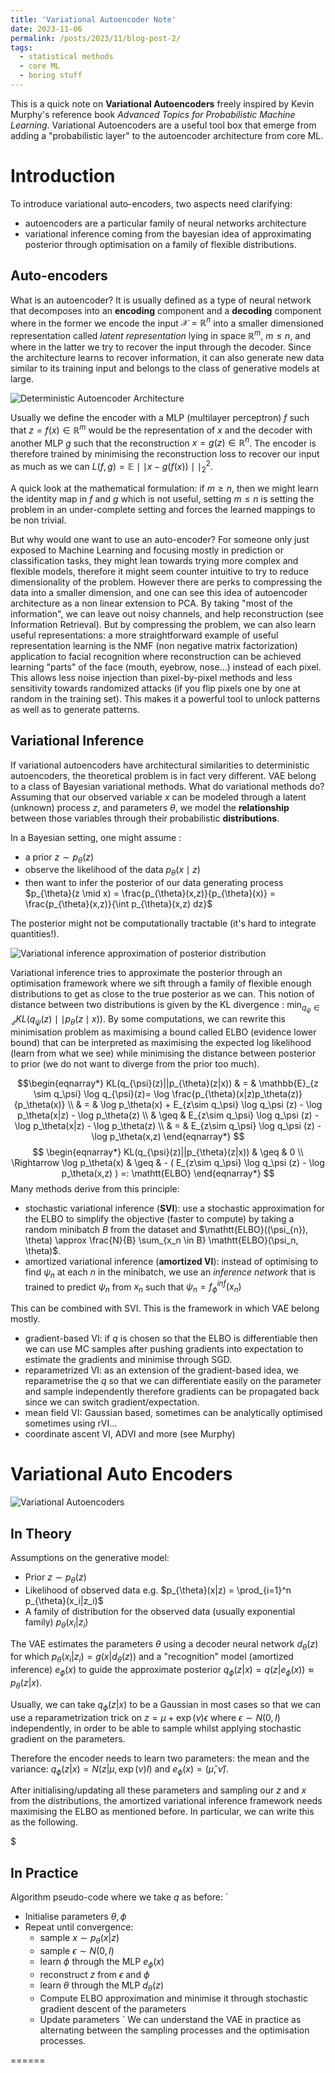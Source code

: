 ```yaml
---
title: 'Variational Autoencoder Note'
date: 2023-11-06
permalink: /posts/2023/11/blog-post-2/
tags:
  - statistical methods
  - core ML
  - boring stuff
---
```


This is a quick note on **Variational Autoencoders** freely inspired by Kevin Murphy's reference book *Advanced Topics for Probabilistic Machine Learning*. Variational Autoencoders are a useful tool box that emerge from adding a "probabilistic layer" to the autoencoder architecture from core ML. 

# Introduction

To introduce variational auto-encoders, two aspects need clarifying:
- autoencoders are a particular family of neural networks architecture 
- variational inference coming from the bayesian idea of approximating posterior through optimisation on a family of flexible distributions.

## Auto-encoders
What is an autoencoder? It is usually defined as a type of neural network that decomposes into an **encoding** component and a **decoding** component where in the former we encode the input $\mathcal{X}=\mathbb{R}^n$ into a smaller dimensioned representation called *latent representation* lying in space $\mathbb{R}^m, \ m\leq n$, and where in the latter we try to recover the input through the decoder. Since the architecture learns to recover information, it can also generate new data similar to its training input and belongs to the class of generative models at large. 

![Deterministic Autoencoder Architecture](/claire-stats.github.io/images/bp-autoencoder-deterministic.png)

Usually we define the encoder with a MLP (multilayer perceptron) $f$ such that $z = f(x) \in \mathbb{R}^m$ would be the representation of $x$ and the decoder with another MLP $g$ such that the reconstruction $x = g(z) \in \mathbb{R}^n$. The encoder is therefore trained by minimising the reconstruction loss to recover our input as much as we can $L(f,g)=\mathbb{E} \mid \mid x-g(f(x))\mid\mid_{2}^{2}$. 

A quick look at the mathematical formulation: if $m \geq n$, then we might learn the identity map in $f$ and $g$ which is not useful, setting $m \leq n$ is setting the problem in an under-complete setting and forces the learned mappings to be non trivial.

But why would one want to use an auto-encoder? For someone only just exposed to Machine Learning and focusing mostly in prediction or classification tasks, they might lean towards trying more complex and flexible models, therefore it might seem counter intuitive to try to reduce dimensionality of the problem. However there are perks to compressing the data into a smaller dimension, and one can see this idea of autoencoder architecture as a non linear extension to PCA. By taking "most of the information", we can leave out noisy channels, and help reconstruction (see Information Retrieval). But by compressing the problem, we can also learn useful representations: a more straightforward example of useful representation learning is the NMF (non negative matrix factorization) application to facial recognition where reconstruction can be achieved learning "parts" of the face (mouth, eyebrow, nose...) instead of each pixel. This allows less noise injection than pixel-by-pixel methods and less sensitivity towards randomized attacks (if you flip pixels one by one at random in the training set). This makes it a powerful tool to unlock patterns as well as to generate patterns. 

## Variational Inference

If variational autoencoders have architectural similarities to deterministic autoencoders, the theoretical problem is in fact very different. VAE belong to a class of Bayesian variational methods. What do variational methods do? 
Assuming that our observed variable $x$ can be modeled through a latent (unknown) process $z$, and parameters $\theta$, we model the **relationship** between those variables through their probabilistic **distributions**. 

In a Bayesian setting, one might assume :
- a prior $z \sim p_{\theta}(z)$
- observe the likelihood of the data $p_{\theta}(x\mid z)$ 
- then want to infer the posterior of our data generating process $p_{\theta}(z \mid x) = \frac{p_{\theta}(x,z)}{p_{\theta}(x)} = \frac{p_{\theta}(x,z)}{\int p_{\theta}(x,z) dz}$

The posterior might not be computationally tractable (it's hard to integrate quantities!).

![Variational inference approximation of posterior distribution](/claire-stats.github.io/images/bp-VI.png)

Variational inference  tries to approximate the posterior through an optimisation framework where we sift through a family of flexible enough distributions to get as close to the true posterior as we can. This notion of distance between two distributions is given by the KL divergence : $\min_{q_{\psi} \in \mathcal{Q}} KL(q_{\psi}(z) \mid\mid p_{\theta}(z\mid x))$. 
By some computations, we can rewrite this minimisation problem as maximising a bound called ELBO (evidence lower bound) that can be interpreted as maximising the expected log likelihood (learn from what we see) while minimising the distance between posterior to prior (we do not want to diverge from the prior too much).  

$$\begin{eqnarray*}
KL(q_{\psi}(z)||p_{\theta}(z|x)) & = & \mathbb{E}_{z \sim q_\psi} \log q_{\psi}(z)= \log \frac{p_{\theta}(x|z)p_\theta(z)}{p_\theta(x)} \\ 
& = & \log p_\theta(x) + E_{z\sim q_\psi} \log q_\psi (z) - \log p_\theta(x|z) - \log p_\theta(z) \\
& \geq &  E_{z\sim q_\psi} \log q_\psi (z) - \log p_\theta(x|z) - \log p_\theta(z)  \\
& = &  E_{z\sim q_\psi} \log q_\psi (z) - \log p_\theta(x,z) 
\end{eqnarray*}
$$
$$ \begin{eqnarray*}
KL(q_{\psi}(z)||p_{\theta}(z|x)) & \geq & 0 \\
\Rightarrow \log p_\theta(x) & \geq & - ( E_{z\sim q_\psi} \log q_\psi (z) - \log p_\theta(x,z) ) =: \mathtt{ELBO}
\end{eqnarray*}
$$ 
 Many methods derive from this principle:
 - stochastic variational inference (**SVI**): use a stochastic approximation for the ELBO to simplify the objective (faster to compute) by taking a random minibatch $B$ from the dataset and $\mathtt{ELBO}((\psi_{n}), \theta) \approx \frac{N}{B} \sum_{x_n \in B} \mathtt{ELBO}(\psi_n, \theta)$. 
 - amortized variational inference (**amortized VI**): instead of optimising to find $\psi_n$ at each $n$ in the minibatch, we use an *inference network* that is trained to predict $\psi_n$ from $x_n$ such that $\psi_{n} = f_{\phi}^{inf}(x_{n})$ 
 
 This can be combined with SVI. This is the framework in which VAE belong mostly.
 - gradient-based VI: if $q$ is chosen so that the ELBO is differentiable then we can use MC samples after pushing gradients into expectation to estimate the gradients and minimise through SGD.
 - reparametrized VI: as an extension of the gradient-based idea, we reparametrise the $q$ so that we can differentiate easily on the parameter and sample independently therefore gradients can be propagated back since we can switch gradient/expectation. 
 - mean field VI: Gaussian based, sometimes can be analytically optimised sometimes using rVI...
 - coordinate ascent VI, ADVI and more (see Murphy)
 
# Variational Auto Encoders

![Variational Autoencoders](/claire-stats.github.io/images/bp-VAE.png)

## In Theory

Assumptions on the generative model:
- Prior $z \sim p_{\theta}(z)$ 
- Likelihood of observed data e.g. $p_{\theta}(x|z) = \prod_{i=1}^n p_{\theta}(x_i|z_i)$ 
- A family of distribution for the observed data (usually exponential family) $p_{\theta}(x_i|z_i)$

The VAE estimates the parameters $\theta$ using a decoder neural network $d_{\theta}(z)$ for which $p_{\theta}(x_i|z_i) = g(x|d_{\theta}(z))$ and a "recognition" model (amortized inference) $e_{\phi}(x)$ to guide the approximate posterior $q_{\phi}(z|x) = q(z|e_{\phi}(x)) \approx p_{\theta}(z|x)$. 

Usually, we can take $q_{\phi}(z|x)$ to be a Gaussian in most cases so that we can use a reparametrization trick  on $z = \mu + \exp(\nu)\epsilon$ where $\epsilon \sim N(0,I)$ independently, in order to be able to sample whilst applying stochastic gradient on the parameters. 

Therefore the encoder needs to learn two parameters: the mean and the variance: $q_{\phi}(z|x)=N(z|\mu, \exp(\nu) I)$ and $e_{\phi}(x) = (\hat{\mu}, \hat{\nu})$. 

After initialising/updating all these parameters and sampling our $z$ and $x$ from the distributions, the amortized variational inference framework needs maximising the ELBO as mentioned before. In particular, we can write this as the following.

$

## In Practice

Algorithm pseudo-code where we take $q$ as before:
` 
- Initialise parameters $\theta, \phi$
- Repeat until convergence:
    - sample $x \sim p_{\theta}(x|z)$ 
    - sample $\epsilon \sim N(0,I)$ 
    - learn $\phi$ through the MLP $e_{\phi}(x)$
    - reconstruct $z$ from $\epsilon$ and $\phi$
    - learn $\theta$ through the MLP $d_{\theta}(z)$
    - Compute ELBO approximation and minimise it through stochastic gradient descent of the parameters
    - Update parameters 
`
We can understand the VAE in practice as alternating between the sampling processes and the optimisation processes. 

======
